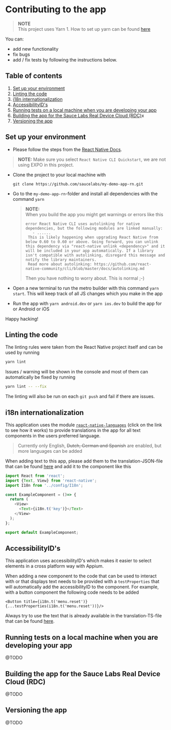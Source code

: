 # Contributing to the app

> **NOTE<br>**
> This project uses Yarn 1. How to set up yarn can be found [here](https://yarnpkg.com/lang/en/docs/install/#mac-stable)

You can:
- add new functionality 
- fix bugs
- add / fix tests
by following the instructions below.

## Table of contents
1. [Set up your environment](#set-up-your-environment)
1. [Linting the code](#linting-the-code)
1. [i18n internationalization](#i18n-internationalization)
1. [AccessibilityID's](#accessibilityids)
1. [Running tests on a local machine when you are developing your app](#running-tests-on-a-local-machine-when-you-are-developing-your-app)
1. [Building the app for the Sauce Labs Real Device Cloud (RDC)](#building-the-app-for-the-sauce-labs-real-device-cloud-rdc)x
1. [Versioning the app](#versioning-the-app)

## Set up your environment
- Please follow the steps from the [React Native Docs](https://reactnative.dev/docs/environment-setup).

> **NOTE:** Make sure you select `React Native CLI Quickstart`, we are not using EXPO in this project.

- Clone the project to your local machine with

    `git clone https://github.com/saucelabs/my-demo-app-rn.git`

- Go to the `my-demo-app-rn`-folder and install all dependencies with the command `yarn`

    > **NOTE:**<br/>
    > When you build the app you might get warnings or errors like this
    > ```log
    > error React Native CLI uses autolinking for native dependencies, but the following modules are linked manually: 
    >    - ......
    >  This is likely happening when upgrading React Native from below 0.60 to 0.60 or above. Going forward, you can unlink this dependency via "react-native unlink <dependency>" and it will be included in your app automatically. If a library isn't compatible with autolinking, disregard this message and notify the library maintainers.
    >  Read more about autolinking: https://github.com/react-native-community/cli/blob/master/docs/autolinking.md
    > ```
    > Then you have nothing to worry about. This is normal ;-)

- Open a new terminal to run the metro builder with this command `yarn start`. This will keep track of all JS changes
which you make in the app
- Run the app with `yarn android.dev` or `yarn ios.dev` to build the app for or Android or iOS

Happy hacking!

## Linting the code
The linting rules were taken from the React Native project itself and can be used by running 

```bash
yarn lint
```

Issues / warning will be shown in the console and most of them can automatically be fixed by running

```bash
yarn lint -- --fix
```

The linting will also be run on each `git push` and fail if there are issues.

## i18n internationalization
This application uses the module 
[`react-native-languages`](https://github.com/react-native-community/react-native-languages) (click on the link to see 
how it works) to provide translations in the app for all text components in the users preferred language.

> Currently only English, ~~Dutch, German and Spanish~~ are enabled, but more languages can be added

When adding text to this app, please add them to the translation-JSON-file that can be found 
[here](../src/config/translations/en.ts) and add it to the component like this

```js
import React from 'react';
import {Text, View} from 'react-native';
import I18n from '../config/I18n';

const ExampleComponent = ()=> {
  return (
    <View>
      <Text>{i18n.t('key')}</Text>
    </View>
  );
};

export default ExampleComponent;
```

## AccessibilityID's
This application uses accessibilityID's which makes it easier to select elements in a cross platform way with Appium.

When adding a new component to the code that can be used to interact with or that displays text needs to be provided 
with a `testProperties` that will automatically add the accessibilityID to the component.
For example, with a button component the following code needs to be added

    <Button title={i18n.t('menu.reset')} {...testProperties(i18n.t('menu.reset'))}/>

Always try to use the text that is already available in the translation-TS-file that can be found 
[here](../src/config/translations/en.ts).

## Running tests on a local machine when you are developing your app
@TODO

## Building the app for the Sauce Labs Real Device Cloud (RDC)
@TODO

## Versioning the app
@TODO
